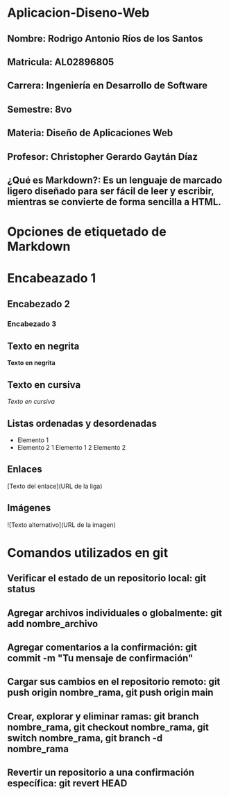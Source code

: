 # Aplicacion-Diseno-Web
## Nombre: Rodrigo Antonio Ríos de los Santos
## Matricula: AL02896805
## Carrera: Ingeniería en Desarrollo de Software
## Semestre: 8vo
## Materia: Diseño de Aplicaciones Web
## Profesor: Christopher Gerardo Gaytán Díaz
## ¿Qué es Markdown?: Es un lenguaje de marcado ligero diseñado para ser fácil de leer y escribir, mientras se convierte de forma sencilla a HTML.

# Opciones de etiquetado de Markdown
# Encabeazado 1
## Encabezado 2
### Encabezado 3
## Texto en negrita
**Texto en negrita**
## Texto en cursiva
*Texto en cursiva*
## Listas ordenadas y desordenadas
- Elemento 1
- Elemento 2
1 Elemento 1
2 Elemento 2
## Enlaces
[Texto del enlace](URL de la liga)
## Imágenes
![Texto alternativo](URL de la imagen)

# Comandos utilizados en git
## Verificar el estado de un repositorio local: git status
## Agregar archivos individuales o globalmente: git add nombre_archivo
## Agregar comentarios a la confirmación: git commit -m "Tu mensaje de confirmación"
## Cargar sus cambios en el repositorio remoto: git push origin nombre_rama, git push origin main
## Crear, explorar y eliminar ramas: git branch nombre_rama, git checkout nombre_rama, git switch nombre_rama, git branch -d nombre_rama
## Revertir un repositorio a una confirmación específica: git revert HEAD

